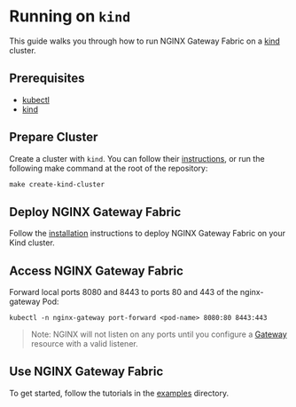 # Running on `kind`

This guide walks you through how to run NGINX Gateway Fabric on a [kind](https://kind.sigs.k8s.io/) cluster.

## Prerequisites

- [kubectl](https://kubernetes.io/docs/tasks/tools/)
- [kind](https://kind.sigs.k8s.io/)

## Prepare Cluster

Create a cluster with `kind`. You can follow
their [instructions](https://kind.sigs.k8s.io/docs/user/quick-start/#creating-a-cluster), or run the following make
command at the root of the repository:

```makefile
make create-kind-cluster
```

## Deploy NGINX Gateway Fabric

Follow the [installation](./installation.md) instructions to deploy NGINX Gateway Fabric on your Kind cluster.

## Access NGINX Gateway Fabric

Forward local ports 8080 and 8443 to ports 80 and 443 of the nginx-gateway Pod:

```shell
kubectl -n nginx-gateway port-forward <pod-name> 8080:80 8443:443
```

> Note: NGINX will not listen on any ports until you configure a
> [Gateway](https://gateway-api.sigs.k8s.io/api-types/gateway/#gateway) resource with a valid listener.

## Use NGINX Gateway Fabric

To get started, follow the tutorials in the [examples](../examples) directory.
